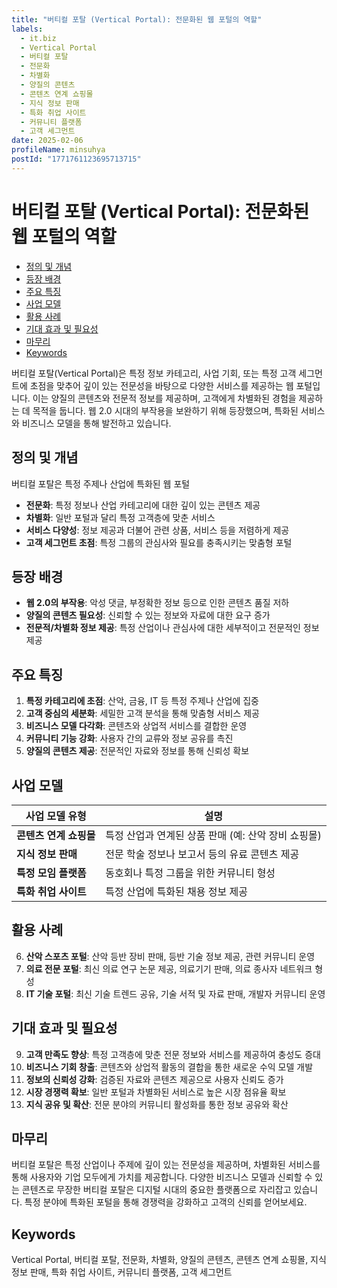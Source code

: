 ```yaml
---
title: "버티컬 포탈 (Vertical Portal): 전문화된 웹 포털의 역할"
labels:
  - it.biz
  - Vertical Portal
  - 버티컬 포탈
  - 전문화
  - 차별화
  - 양질의 콘텐츠
  - 콘텐츠 연계 쇼핑몰
  - 지식 정보 판매
  - 특화 취업 사이트
  - 커뮤니티 플랫폼
  - 고객 세그먼트
date: 2025-02-06
profileName: minsuhya
postId: "1771761123695713715"
---
```



# 버티컬 포탈 (Vertical Portal): 전문화된 웹 포털의 역할

<!-- mtoc-start -->

- [정의 및 개념](#정의-및-개념)
- [등장 배경](#등장-배경)
- [주요 특징](#주요-특징)
- [사업 모델](#사업-모델)
- [활용 사례](#활용-사례)
- [기대 효과 및 필요성](#기대-효과-및-필요성)
- [마무리](#마무리)
- [Keywords](#keywords)

<!-- mtoc-end -->

버티컬 포탈(Vertical Portal)은 특정 정보 카테고리, 사업 기회, 또는 특정 고객 세그먼트에 초점을 맞추어 깊이 있는 전문성을 바탕으로 다양한 서비스를 제공하는 웹 포털입니다. 이는 양질의 콘텐츠와 전문적 정보를 제공하며, 고객에게 차별화된 경험을 제공하는 데 목적을 둡니다. 웹 2.0 시대의 부작용을 보완하기 위해 등장했으며, 특화된 서비스와 비즈니스 모델을 통해 발전하고 있습니다.

## 정의 및 개념

버티컬 포탈은 특정 주제나 산업에 특화된 웹 포털

- **전문화**: 특정 정보나 산업 카테고리에 대한 깊이 있는 콘텐츠 제공
- **차별화**: 일반 포털과 달리 특정 고객층에 맞춘 서비스
- **서비스 다양성**: 정보 제공과 더불어 관련 상품, 서비스 등을 저렴하게 제공
- **고객 세그먼트 초점**: 특정 그룹의 관심사와 필요를 충족시키는 맞춤형 포털

## 등장 배경

- **웹 2.0의 부작용**: 악성 댓글, 부정확한 정보 등으로 인한 콘텐츠 품질 저하
- **양질의 콘텐츠 필요성**: 신뢰할 수 있는 정보와 자료에 대한 요구 증가
- **전문적/차별화 정보 제공**: 특정 산업이나 관심사에 대한 세부적이고 전문적인 정보 제공

## 주요 특징

1. **특정 카테고리에 초점**: 산악, 금융, IT 등 특정 주제나 산업에 집중
2. **고객 중심의 세분화**: 세밀한 고객 분석을 통해 맞춤형 서비스 제공
3. **비즈니스 모델 다각화**: 콘텐츠와 상업적 서비스를 결합한 운영
4. **커뮤니티 기능 강화**: 사용자 간의 교류와 정보 공유를 촉진
5. **양질의 콘텐츠 제공**: 전문적인 자료와 정보를 통해 신뢰성 확보

## 사업 모델

| 사업 모델 유형         | 설명                                                |
| ---------------------- | --------------------------------------------------- |
| **콘텐츠 연계 쇼핑몰** | 특정 산업과 연계된 상품 판매 (예: 산악 장비 쇼핑몰) |
| **지식 정보 판매**     | 전문 학술 정보나 보고서 등의 유료 콘텐츠 제공       |
| **특정 모임 플랫폼**   | 동호회나 특정 그룹을 위한 커뮤니티 형성             |
| **특화 취업 사이트**   | 특정 산업에 특화된 채용 정보 제공                   |

## 활용 사례

6. **산악 스포츠 포털**: 산악 등반 장비 판매, 등반 기술 정보 제공, 관련 커뮤니티 운영
7. **의료 전문 포털**: 최신 의료 연구 논문 제공, 의료기기 판매, 의료 종사자 네트워크 형성
8. **IT 기술 포털**: 최신 기술 트렌드 공유, 기술 서적 및 자료 판매, 개발자 커뮤니티 운영

## 기대 효과 및 필요성

9. **고객 만족도 향상**: 특정 고객층에 맞춘 전문 정보와 서비스를 제공하여 충성도 증대
10. **비즈니스 기회 창출**: 콘텐츠와 상업적 활동의 결합을 통한 새로운 수익 모델 개발
11. **정보의 신뢰성 강화**: 검증된 자료와 콘텐츠 제공으로 사용자 신뢰도 증가
12. **시장 경쟁력 확보**: 일반 포털과 차별화된 서비스로 높은 시장 점유율 확보
13. **지식 공유 및 확산**: 전문 분야의 커뮤니티 활성화를 통한 정보 공유와 확산

## 마무리

버티컬 포탈은 특정 산업이나 주제에 깊이 있는 전문성을 제공하며, 차별화된 서비스를 통해 사용자와 기업 모두에게 가치를 제공합니다. 다양한 비즈니스 모델과 신뢰할 수 있는 콘텐츠로 무장한 버티컬 포탈은 디지털 시대의 중요한 플랫폼으로 자리잡고 있습니다. 특정 분야에 특화된 포털을 통해 경쟁력을 강화하고 고객의 신뢰를 얻어보세요.

## Keywords

Vertical Portal, 버티컬 포탈, 전문화, 차별화, 양질의 콘텐츠, 콘텐츠 연계 쇼핑몰, 지식 정보 판매, 특화 취업 사이트, 커뮤니티 플랫폼, 고객 세그먼트